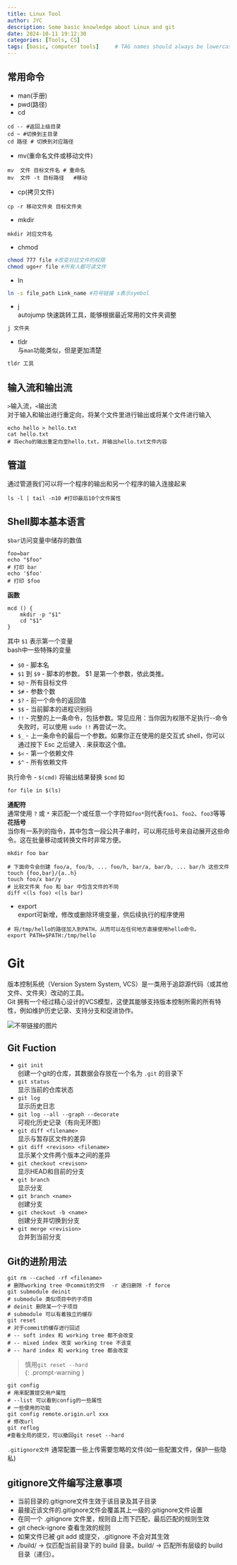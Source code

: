 ```yaml
---
title: Linux Tool
author: JYC
description: Some basic knowledge about Linux and git
date: 2024-10-11 19:12:30 
categories: [Tools, CS]
tags: [basic, computer tools]     # TAG names should always be lowercase
--- 
```



## 常用命令
- man(手册)
- pwd(路径)
- cd
```shell
cd -- #返回上级目录
cd ~ #切换到主目录
cd 路径 # 切换到对应路径
```
- mv(重命名文件或移动文件)
```shell
mv  文件 目标文件名 # 重命名 
mv  文件 -t 目标路径   #移动
```
- cp(拷贝文件)
```shell
cp -r 移动文件夹 目标文件夹 
```
- mkdir
``` shell
mkdir 对应文件名
```
- chmod
```bash
chmod 777 file #改变对应文件的权限
chmod ugo+r file #所有人都可读文件 
```
- ln
 ```bash
ln -s file_path Link_name #符号链接 s表示symbol
```
- j  
autojump 快速跳转工具，能够根据最近常用的文件夹调整
```bash
j 文件夹
```
- tldr  
与`man`功能类似，但是更加清楚
```bash
tldr 工具
```
## 输入流和输出流

`>`输入流，`<`输出流  
对于输入和输出进行重定向，将某个文件里进行输出或将某个文件进行输入
```shell
echo hello > hello.txt
cat hello.txt 
# 将echo的输出重定向至hello.txt，并输出hello.txt文件内容
```
## 管道
通过管道我们可以将一个程序的输出和另一个程序的输入连接起来
```shell
ls -l | tail -n10 #打印最后10个文件属性
```

## Shell脚本基本语言
`$bar`访问变量中储存的数值
```shell
foo=bar
echo "$foo"
# 打印 bar
echo '$foo'
# 打印 $foo
```
**函数**
```shell
mcd () {
    mkdir -p "$1"
    cd "$1"
}
```
其中 `$1` 表示第一个变量  
bash中一些特殊的变量

- `$0` - 脚本名
- `$1` 到 `$9` - 脚本的参数。 $1 是第一个参数，依此类推。
- `$@` - 所有目标文件
- `$#` - 参数个数
- `$?` - 前一个命令的返回值
- `$$` - 当前脚本的进程识别码
- `!!` - 完整的上一条命令，包括参数。常见应用：当你因为权限不足执行--命令失败时，可以使用 `sudo !!` 再尝试一次。
- `$_` - 上一条命令的最后一个参数。如果你正在使用的是交互式 shell，你可以通过按下 Esc 之后键入 . 来获取这个值。
- `$<` - 第一个依赖文件
- `$^` - 所有依赖文件

执行命令 - `$(cmd)` 将输出结果替换 `$cmd` 如
```shell
for file in $(ls)
```
**通配符**  
通常使用 `?` 或 `*` 来匹配一个或任意一个字符如`foo*`则代表`foo1`、`foo2`、`foo3`等等  
**花括号**   
  当你有一系列的指令，其中包含一段公共子串时，可以用花括号来自动展开这些命令。这在批量移动或转换文件时非常方便。  

```shell
mkdir foo bar

# 下面命令会创建 foo/a, foo/b, ... foo/h, bar/a, bar/b, ... bar/h 这些文件
touch {foo,bar}/{a..h}
touch foo/x bar/y
# 比较文件夹 foo 和 bar 中包含文件的不同
diff <(ls foo) <(ls bar)

```
- export  
export可新增，修改或删除环境变量，供后续执行的程序使用  
```shell
# 将/tmp/hello的路径加入到PATH，从而可以在任何地方直接使用hello命令。
export PATH=$PATH:/tmp/hello
```
# Git

版本控制系统（Version System System, VCS）是一类用于追踪源代码（或其他文件、文件夹）改动的工具。\
Git 拥有一个经过精心设计的VCS模型，这使其能够支持版本控制所需的所有特性，例如维护历史记录、支持分支和促进协作。

![不带链接的图片](../assets/img/git.png "Git")
## Git Fuction

 - `git init`  
  创建一个git的仓库，其数据会存放在一个名为 `.git` 的目录下
 - `git status`  
  显示当前的仓库状态
  - `git log`  
  显示历史日志
  - `git log --all --graph --decorate`    
  可视化历史记录（有向无环图）
  - `git diff <filename>`  
  显示与暂存区文件的差异
  - `git diff <revison> <filename>`  
  显示某个文件两个版本之间的差异
  - `git checkout <revison>`  
  显示HEAD和目前的分支
  - `git branch`  
  显示分支
  - `git branch <name>`  
  创建分支
  - `git checkout -b <name>`  
  创建分支并切换到分支
  - `git merge <revision>`  
  合并到当前分支 

## Git的进阶用法

```shell
git rm --cached -rf <filename>
# 删除working tree 中commit的文件  -r 递归删除 -f force 
git submodule deinit 
# submodule 类似项目中的子项目
# deinit 删除某一个子项目
# submodule 可以有着独立的缓存
git reset 
# 对于commit的缓存进行回述
# -- soft index 和 working tree 都不会改变
# -- mixed index 改变 working tree 不该变
# -- hard index 和 working tree 都会改变
```
> 慎用`git reset --hard`  
{: .prompt-warning }

```shell
git config
# 用来配置提交用户属性
# --list 可以看到config的一些属性
# 一些使用的功能
git config remote.origin.url xxx
# 修改url
git reflog
#查看全局的提交，可以撤回git reset --hard

```
`.gitignore文件` 通常配置一些上传需要忽略的文件(如一些配置文件，保护一些隐私)

## gitignore文件编写注意事项

- 当前目录的.gitignore文件生效于该目录及其子目录
- 最接近该文件的.gitignore文件会覆盖其上一级的.gitignore文件设置
- 在同一个 .gitignore 文件里，规则自上而下匹配，最后匹配的规则生效
- git check-ignore 查看生效的规则
- 如果文件已被 git add 或提交，.gitignore 不会对其生效
- /build/ → 仅匹配当前目录下的 build 目录。build/ → 匹配所有层级的 build 目录（递归）。